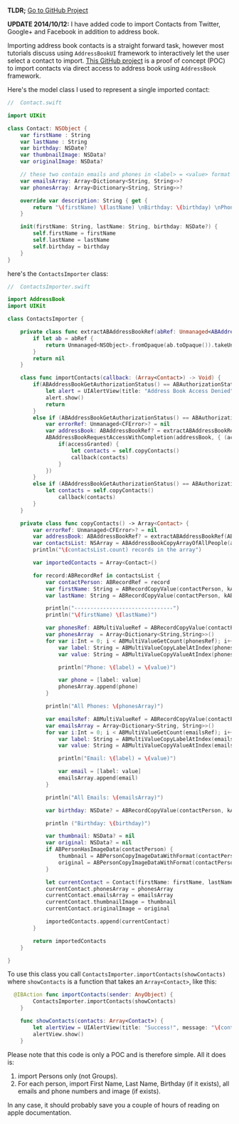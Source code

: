 <!--
.. title: How To Import iOS Address Book
.. slug: how-to-import-ios-address-book
.. date: 2014-09-12 20:59:52 UTC+05:00
.. tags: Programming, iOS, AddressBook, Swift
.. link:
.. description:
.. type: text
-->

**TLDR;** [Go to GitHub Project](https://github.com/ishaq/ContactsImporter)

**UPDATE 2014/10/12:** I have added code to import Contacts from Twitter, Google+ and Facebook in addition to address book.

Importing address book contacts is a straight forward task, however most tutorials discuss using `AddressBookUI` framework to interactively let the user select a contact to import. [This GitHub project](https://github.com/ishaq/ContactsImporter) is a proof of concept (POC) to import contacts via direct access to address book using `AddressBook` framework.

Here's the model class I used to represent a single imported contact:

```swift
//  Contact.swift

import UIKit

class Contact: NSObject {
    var firstName : String
    var lastName : String
    var birthday: NSDate?
    var thumbnailImage: NSData?
    var originalImage: NSData?

    // these two contain emails and phones in <label> = <value> format
    var emailsArray: Array<Dictionary<String, String>>?
    var phonesArray: Array<Dictionary<String, String>>?

    override var description: String { get {
        return "\(firstName) \(lastName) \nBirthday: \(birthday) \nPhones: \(phonesArray) \nEmails: \(emailsArray)\n\n"}
    }

    init(firstName: String, lastName: String, birthday: NSDate?) {
        self.firstName = firstName
        self.lastName = lastName
        self.birthday = birthday
    }
}
```

here's the `ContactsImporter` class:

```swift
//  ContactsImporter.swift

import AddressBook
import UIKit

class ContactsImporter {

    private class func extractABAddressBookRef(abRef: Unmanaged<ABAddressBookRef>!) -> ABAddressBookRef? {
        if let ab = abRef {
            return Unmanaged<NSObject>.fromOpaque(ab.toOpaque()).takeUnretainedValue()
        }
        return nil
    }

    class func importContacts(callback: (Array<Contact>) -> Void) {
        if(ABAddressBookGetAuthorizationStatus() == ABAuthorizationStatus.Denied || ABAddressBookGetAuthorizationStatus() == ABAuthorizationStatus.Restricted) {
            let alert = UIAlertView(title: "Address Book Access Denied", message: "Please grant us access to your Address Book in Settings -> Privacy -> Contacts", delegate: nil, cancelButtonTitle: "OK")
            alert.show()
            return
        }
        else if (ABAddressBookGetAuthorizationStatus() == ABAuthorizationStatus.NotDetermined) {
            var errorRef: Unmanaged<CFError>? = nil
            var addressBook: ABAddressBookRef? = extractABAddressBookRef(ABAddressBookCreateWithOptions(nil, &errorRef))
            ABAddressBookRequestAccessWithCompletion(addressBook, { (accessGranted: Bool, error: CFError!) -> Void in
                if(accessGranted) {
                    let contacts = self.copyContacts()
                    callback(contacts)
                }
            })
        }
        else if (ABAddressBookGetAuthorizationStatus() == ABAuthorizationStatus.Authorized) {
            let contacts = self.copyContacts()
                callback(contacts)
        }
    }

    private class func copyContacts() -> Array<Contact> {
        var errorRef: Unmanaged<CFError>? = nil
        var addressBook: ABAddressBookRef? = extractABAddressBookRef(ABAddressBookCreateWithOptions(nil, &errorRef))
        var contactsList: NSArray = ABAddressBookCopyArrayOfAllPeople(addressBook).takeRetainedValue() as NSArray
        println("\(contactsList.count) records in the array")

        var importedContacts = Array<Contact>()

        for record:ABRecordRef in contactsList {
            var contactPerson: ABRecordRef = record
            var firstName: String = ABRecordCopyValue(contactPerson, kABPersonFirstNameProperty).takeRetainedValue() as NSString
            var lastName: String = ABRecordCopyValue(contactPerson, kABPersonLastNameProperty).takeRetainedValue() as NSString

            println("-------------------------------")
            println("\(firstName) \(lastName)")

            var phonesRef: ABMultiValueRef = ABRecordCopyValue(contactPerson, kABPersonPhoneProperty).takeRetainedValue() as ABMultiValueRef
            var phonesArray  = Array<Dictionary<String,String>>()
            for var i:Int = 0; i < ABMultiValueGetCount(phonesRef); i++ {
                var label: String = ABMultiValueCopyLabelAtIndex(phonesRef, i).takeRetainedValue() as NSString
                var value: String = ABMultiValueCopyValueAtIndex(phonesRef, i).takeRetainedValue() as NSString

                println("Phone: \(label) = \(value)")

                var phone = [label: value]
                phonesArray.append(phone)
            }

            println("All Phones: \(phonesArray)")

            var emailsRef: ABMultiValueRef = ABRecordCopyValue(contactPerson, kABPersonEmailProperty).takeRetainedValue() as ABMultiValueRef
            var emailsArray = Array<Dictionary<String, String>>()
            for var i:Int = 0; i < ABMultiValueGetCount(emailsRef); i++ {
                var label: String = ABMultiValueCopyLabelAtIndex(emailsRef, i).takeRetainedValue() as NSString
                var value: String = ABMultiValueCopyValueAtIndex(emailsRef, i).takeRetainedValue() as NSString

                println("Email: \(label) = \(value)")

                var email = [label: value]
                emailsArray.append(email)
            }

            println("All Emails: \(emailsArray)")

            var birthday: NSDate? = ABRecordCopyValue(contactPerson, kABPersonBirthdayProperty).takeRetainedValue() as? NSDate

            println ("Birthday: \(birthday)")

            var thumbnail: NSData? = nil
            var original: NSData? = nil
            if ABPersonHasImageData(contactPerson) {
                thumbnail = ABPersonCopyImageDataWithFormat(contactPerson, kABPersonImageFormatThumbnail).takeRetainedValue() as NSData
                original = ABPersonCopyImageDataWithFormat(contactPerson, kABPersonImageFormatOriginalSize).takeRetainedValue() as NSData
            }

            let currentContact = Contact(firstName: firstName, lastName: lastName, birthday: birthday)
            currentContact.phonesArray = phonesArray
            currentContact.emailsArray = emailsArray
            currentContact.thumbnailImage = thumbnail
            currentContact.originalImage = original

            importedContacts.append(currentContact)
        }

        return importedContacts
    }

}
```

To use this class you call `ContactsImporter.importContacts(showContacts)` where `showContacts` is a function that takes an `Array<Contact>`, like this:

``` swift
  @IBAction func importContacts(sender: AnyObject) {
        ContactsImporter.importContacts(showContacts)
    }

    func showContacts(contacts: Array<Contact>) {
        let alertView = UIAlertView(title: "Success!", message: "\(contacts.count) contacts imported successfully", delegate: nil, cancelButtonTitle: "OK")
        alertView.show()
    }

```

Please note that this code is only a POC and is therefore simple. All it does is:

1. import Persons only (not Groups).
2. For each person, import First Name, Last Name, Birthday (if it exists), all emails and phone numbers and image (if exists).

In any case, it should probably save you a couple of hours of reading on apple documentation.
